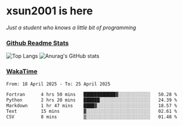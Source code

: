 # xsun2001 is here

*Just a student who knows a little bit of programming*

### [Github Readme Stats](https://github.com/anuraghazra/github-readme-stats)

![Top Langs](https://github-readme-stats.vercel.app/api/top-langs/?username=xsun2001&layout=compact&theme=radical) ![Anurag's GitHub stats](https://github-readme-stats.vercel.app/api?username=xsun2001&show_icons=true&theme=radical)

### [WakaTime](https://wakatime.com)

<!--START_SECTION:waka-->

```txt
From: 18 April 2025 - To: 25 April 2025

Fortran      4 hrs 50 mins   ████████████▓░░░░░░░░░░░░   50.28 %
Python       2 hrs 20 mins   ██████░░░░░░░░░░░░░░░░░░░   24.39 %
Markdown     1 hr 47 mins    ████▓░░░░░░░░░░░░░░░░░░░░   18.57 %
Text         15 mins         ▓░░░░░░░░░░░░░░░░░░░░░░░░   02.61 %
CSV          8 mins          ▒░░░░░░░░░░░░░░░░░░░░░░░░   01.48 %
```

<!--END_SECTION:waka-->
